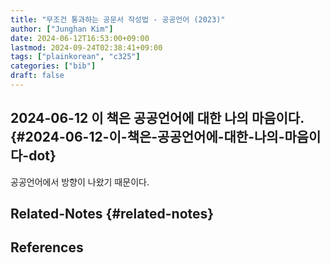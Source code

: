```yaml
---
title: "무조건 통과하는 공문서 작성법 - 공공언어 (2023)"
author: ["Junghan Kim"]
date: 2024-06-12T16:53:00+09:00
lastmod: 2024-09-24T02:38:41+09:00
tags: ["plainkorean", "c325"]
categories: ["bib"]
draft: false
---
```


## 2024-06-12 이 책은 공공언어에 대한 나의 마음이다. {#2024-06-12-이-책은-공공언어에-대한-나의-마음이다-dot}

공공언어에서 방향이 나왔기 때문이다.


## Related-Notes {#related-notes}

## References

<style>.csl-entry{text-indent: -1.5em; margin-left: 1.5em;}</style><div class="csl-bib-body">
</div>
